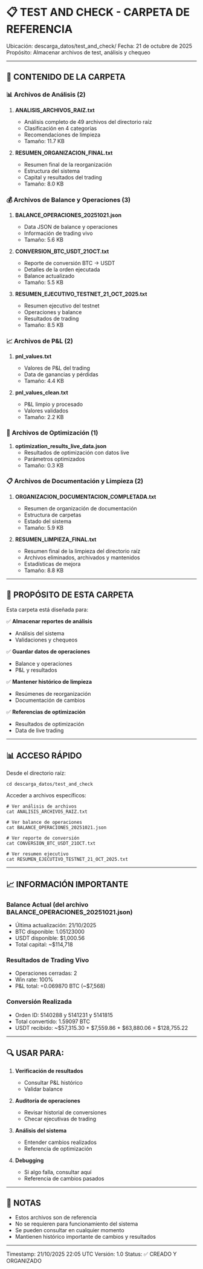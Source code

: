 📋 TEST AND CHECK - CARPETA DE REFERENCIA
==========================================

Ubicación: descarga_datos/test_and_check/
Fecha: 21 de octubre de 2025
Propósito: Almacenar archivos de test, análisis y chequeo

---

## 📂 CONTENIDO DE LA CARPETA

### 📊 Archivos de Análisis (2)
1. **ANALISIS_ARCHIVOS_RAIZ.txt**
   - Análisis completo de 49 archivos del directorio raíz
   - Clasificación en 4 categorías
   - Recomendaciones de limpieza
   - Tamaño: 11.7 KB

2. **RESUMEN_ORGANIZACION_FINAL.txt**
   - Resumen final de la reorganización
   - Estructura del sistema
   - Capital y resultados del trading
   - Tamaño: 8.0 KB

### 💰 Archivos de Balance y Operaciones (3)
1. **BALANCE_OPERACIONES_20251021.json**
   - Data JSON de balance y operaciones
   - Información de trading vivo
   - Tamaño: 5.6 KB

2. **CONVERSION_BTC_USDT_21OCT.txt**
   - Reporte de conversión BTC → USDT
   - Detalles de la orden ejecutada
   - Balance actualizado
   - Tamaño: 5.5 KB

3. **RESUMEN_EJECUTIVO_TESTNET_21_OCT_2025.txt**
   - Resumen ejecutivo del testnet
   - Operaciones y balance
   - Resultados de trading
   - Tamaño: 8.5 KB

### 📈 Archivos de P&L (2)
1. **pnl_values.txt**
   - Valores de P&L del trading
   - Data de ganancias y pérdidas
   - Tamaño: 4.4 KB

2. **pnl_values_clean.txt**
   - P&L limpio y procesado
   - Valores validados
   - Tamaño: 2.2 KB

### 🔬 Archivos de Optimización (1)
1. **optimization_results_live_data.json**
   - Resultados de optimización con datos live
   - Parámetros optimizados
   - Tamaño: 0.3 KB

### 📋 Archivos de Documentación y Limpieza (2)
1. **ORGANIZACION_DOCUMENTACION_COMPLETADA.txt**
   - Resumen de organización de documentación
   - Estructura de carpetas
   - Estado del sistema
   - Tamaño: 5.9 KB

2. **RESUMEN_LIMPIEZA_FINAL.txt**
   - Resumen final de la limpieza del directorio raíz
   - Archivos eliminados, archivados y mantenidos
   - Estadísticas de mejora
   - Tamaño: 8.8 KB

---

## 🎯 PROPÓSITO DE ESTA CARPETA

Esta carpeta está diseñada para:

✅ **Almacenar reportes de análisis**
   - Análisis del sistema
   - Validaciones y chequeos

✅ **Guardar datos de operaciones**
   - Balance y operaciones
   - P&L y resultados

✅ **Mantener histórico de limpieza**
   - Resúmenes de reorganización
   - Documentación de cambios

✅ **Referencias de optimización**
   - Resultados de optimización
   - Data de live trading

---

## 📊 ACCESO RÁPIDO

Desde el directorio raíz:
```
cd descarga_datos/test_and_check
```

Acceder a archivos específicos:
```
# Ver análisis de archivos
cat ANALISIS_ARCHIVOS_RAIZ.txt

# Ver balance de operaciones
cat BALANCE_OPERACIONES_20251021.json

# Ver reporte de conversión
cat CONVERSION_BTC_USDT_21OCT.txt

# Ver resumen ejecutivo
cat RESUMEN_EJECUTIVO_TESTNET_21_OCT_2025.txt
```

---

## 📈 INFORMACIÓN IMPORTANTE

### Balance Actual (del archivo BALANCE_OPERACIONES_20251021.json)
- Última actualización: 21/10/2025
- BTC disponible: 1.05123000
- USDT disponible: $1,000.56
- Total capital: ~$114,718

### Resultados de Trading Vivo
- Operaciones cerradas: 2
- Win rate: 100%
- P&L total: +0.069870 BTC (~$7,568)

### Conversión Realizada
- Orden ID: 5140288 y 5141231 y 5141815
- Total convertido: 1.59097 BTC
- USDT recibido: ~$57,315.30 + $7,559.86 + $63,880.06 = $128,755.22

---

## 🔍 USAR PARA:

1. **Verificación de resultados**
   - Consultar P&L histórico
   - Validar balance

2. **Auditoría de operaciones**
   - Revisar historial de conversiones
   - Checar ejecutivas de trading

3. **Análisis del sistema**
   - Entender cambios realizados
   - Referencia de optimización

4. **Debugging**
   - Si algo falla, consultar aquí
   - Referencia de cambios pasados

---

## 📝 NOTAS

- Estos archivos son de referencia
- No se requieren para funcionamiento del sistema
- Se pueden consultar en cualquier momento
- Mantienen histórico importante de cambios y resultados

---

Timestamp: 21/10/2025 22:05 UTC
Versión: 1.0
Status: ✅ CREADO Y ORGANIZADO
